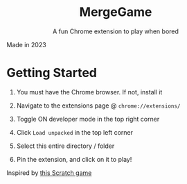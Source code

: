 <p>
  <h1 align="center">MergeGame</h1>
  <p align="center">A fun Chrome extension to play when bored</p>
</p>

Made in 2023

# Getting Started

1) You must have the Chrome browser. If not, install it

2) Navigate to the extensions page @ `chrome://extensions/`

3) Toggle ON developer mode in the top right corner

4) Click `Load unpacked` in the top left corner

5) Select this entire directory / folder

6) Pin the extension, and click on it to play!

Inspired by [this Scratch game](https://scratch.mit.edu/projects/555075895/)
